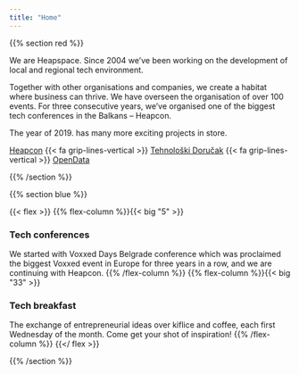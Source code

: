 ```yaml
---
title: "Home"
---
```


{{% section red %}}

We are Heapspace. Since 2004 we’ve been working on the development of local and regional tech environment.

Together with other organisations and companies, we create a habitat where business can thrive. We have overseen the organisation of over 100 events. For three consecutive years, we’ve organised one of the biggest tech conferences in the Balkans – Heapcon.

The year of 2019. has many more exciting projects in store.

[Heapcon](https://heapcon.io) {{< fa grip-lines-vertical >}} [Tehnološki Doručak](https://tehnoloskidorucak.io) {{< fa grip-lines-vertical >}} [OpenData](https://opendata.rs)

{{% /section %}}


<!------------------------------------------------------------------------------------------------>
{{% section blue %}}

{{< flex >}}
{{% flex-column %}}{{< big "5" >}}

### Tech conferences

We started with Voxxed Days Belgrade conference which was proclaimed the biggest Voxxed event in Europe for three years in a row, and we are continuing with Heapcon.
{{% /flex-column %}}
{{% flex-column %}}{{< big "33" >}}

### Tech breakfast

The exchange of entrepreneurial ideas over kiflice and coffee, each first Wednesday of the month. Come get your shot of inspiration!
{{% /flex-column %}}
{{</ flex >}}

{{% /section %}}